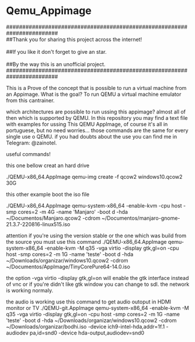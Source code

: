 # Qemu_Appimage
########################################################################
<br>##Thank you for sharing this project across the internet!<br/>
<br>##If you like it don't forget to give an star.<br/>
<br>##By the way this is an unofficial project.<br/>
########################################################################


This is a Prove of the concept that is possible to run a virtual machine from an Appimage.
What is the goal?
To run QEMU a virtual machine emulator from this cantrainer.

which architectures are possible to run ussing this appimage? almost all of then which is supported by QEMU.
In this repository you may find a text file with examples for ussing This QEMU AppImage, of course it's all in portuguese, but no need worries... those commands are the same for every single use o QEMU.
if you had doubts about the use you can find me in Telegram: @zainotel.

useful commands!

this one bellow creat an hard drive

./QEMU-x86_64.AppImage qemu-img create -f qcow2 windows10.qcow2 30G

this other example boot the iso file

./QEMU-x86_64.AppImage qemu-system-x86_64 -enable-kvm -cpu host -smp cores=2 -m 4G -name 'Manjaro' -boot d -hda ~/Documentos/Manjaro.qcow2 -cdrom ~/Documentos/manjaro-gnome-21.3.7-220816-linux515.iso

attention if you're using the version stable or the one which was build from the source you must use this command
./QEMU-x86_64.AppImage qemu-system-x86_64 -enable-kvm -M q35 -vga virtio -display gtk,gl=on -cpu host -smp cores=2 -m 1G -name 'teste' -boot d -hda ~/Downloads/organizar/windows10.qcow2 -cdrom ~/Documentos/AppImage/TinyCorePure64-14.0.iso

the option -vga virtio -display gtk,gl=on will enable the gtk interface instead of vnc or if you're didn't like gtk window you can change to sdl. the network is working normaly.

the audio is working use this command to get audio outoput in HDMI monitor or TV
./QEMU-git.AppImage qemu-system-x86_64 -enable-kvm -M q35 -vga virtio -display gtk,gl=on -cpu host -smp cores=2 -m 1G -name 'teste' -boot d -hda ~/Downloads/organizar/windows10.qcow2 -cdrom ~/Downloads/organizar/bodhi.iso -device ich9-intel-hda,addr=1f.1 -audiodev pa,id=snd0 -device hda-output,audiodev=snd0
